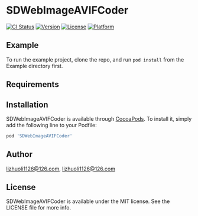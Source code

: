 # SDWebImageAVIFCoder

[![CI Status](https://img.shields.io/travis/lizhuoli1126@126.com/SDWebImageAVIFCoder.svg?style=flat)](https://travis-ci.org/lizhuoli1126@126.com/SDWebImageAVIFCoder)
[![Version](https://img.shields.io/cocoapods/v/SDWebImageAVIFCoder.svg?style=flat)](https://cocoapods.org/pods/SDWebImageAVIFCoder)
[![License](https://img.shields.io/cocoapods/l/SDWebImageAVIFCoder.svg?style=flat)](https://cocoapods.org/pods/SDWebImageAVIFCoder)
[![Platform](https://img.shields.io/cocoapods/p/SDWebImageAVIFCoder.svg?style=flat)](https://cocoapods.org/pods/SDWebImageAVIFCoder)

## Example

To run the example project, clone the repo, and run `pod install` from the Example directory first.

## Requirements

## Installation

SDWebImageAVIFCoder is available through [CocoaPods](https://cocoapods.org). To install
it, simply add the following line to your Podfile:

```ruby
pod 'SDWebImageAVIFCoder'
```

## Author

lizhuoli1126@126.com, lizhuoli1126@126.com

## License

SDWebImageAVIFCoder is available under the MIT license. See the LICENSE file for more info.

